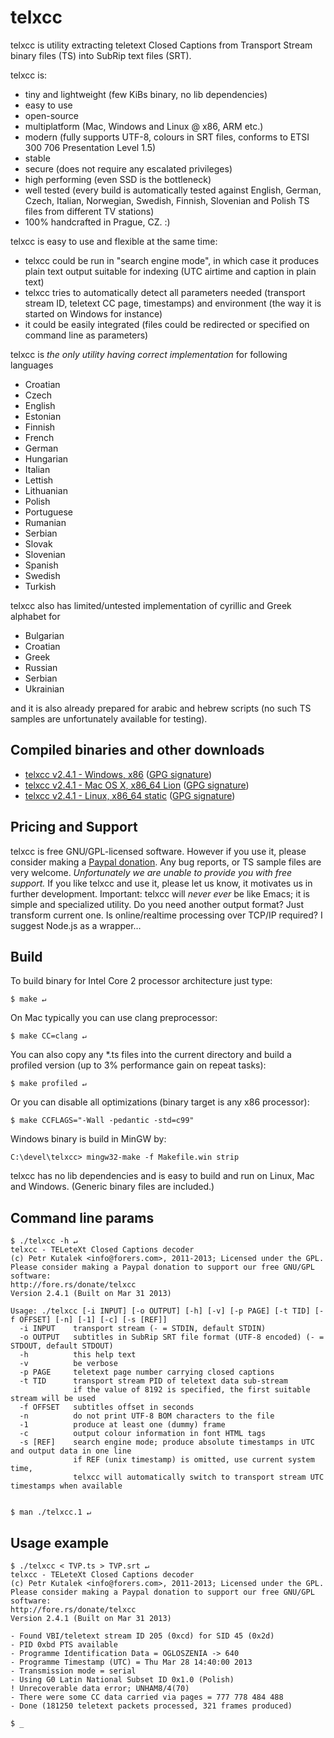 # telxcc

telxcc is utility extracting teletext Closed Captions from Transport Stream binary files (TS) into SubRip text files (SRT).

telxcc is:

* tiny and lightweight (few KiBs binary, no lib dependencies)
* easy to use
* open-source
* multiplatform (Mac, Windows and Linux @ x86, ARM etc.)
* modern (fully supports UTF-8, colours in SRT files, conforms to ETSI 300 706 Presentation Level 1.5)
* stable
* secure (does not require any escalated privileges)
* high performing (even SSD is the bottleneck)
* well tested (every build is automatically tested against English, German, Czech, Italian, Norwegian, Swedish, Finnish, Slovenian and Polish TS files from different TV stations)
* 100% handcrafted in Prague, CZ. :)


telxcc is easy to use and flexible at the same time:

* telxcc could be run in "search engine mode", in which case it produces plain text output suitable for indexing (UTC airtime and caption in plain text)
* telxcc tries to automatically detect all parameters needed (transport stream ID, teletext CC page, timestamps) and environment (the way it is started on Windows for instance)
* it could be easily integrated (files could be redirected or specified on command line as parameters)


telxcc is *the only utility having correct implementation* for following languages

* Croatian
* Czech
* English
* Estonian
* Finnish
* French
* German
* Hungarian
* Italian
* Lettish
* Lithuanian
* Polish
* Portuguese
* Rumanian
* Serbian
* Slovak
* Slovenian
* Spanish
* Swedish
* Turkish


telxcc also has limited/untested implementation of cyrillic and Greek alphabet for

* Bulgarian
* Croatian
* Greek
* Russian
* Serbian
* Ukrainian

and it is also already prepared for arabic and hebrew scripts (no such TS samples are unfortunately available for testing).


## Compiled binaries and other downloads

* [telxcc v2.4.1 - Windows, x86](https://forers.com/download/telxcc/telxcc-windows-x86-v2.4.1.zip) ([GPG signature](https://forers.com/download/telxcc/telxcc-windows-x86-v2.4.1.zip.asc))
* [telxcc v2.4.1 - Mac OS X, x86_64 Lion](https://forers.com/download/telxcc/telxcc-macosx-x86-v2.4.1.zip) ([GPG signature](https://forers.com/download/telxcc/telxcc-macosx-x86-v2.4.1.zip.asc))
* [telxcc v2.4.1 - Linux, x86_64 static](https://forers.com/download/telxcc/telxcc-linux-x86-v2.4.1.zip) ([GPG signature](https://forers.com/download/telxcc/telxcc-linux-x86-v2.4.1.zip.asc))


## Pricing and Support

telxcc is free GNU/GPL-licensed software. However if you use it, please consider making a [Paypal donation](http://fore.rs/donate/telxcc). Any bug reports, or TS sample files are very welcome. *Unfortunately we are unable to provide you with free support.* 
If you like telxcc and use it, please let us know, it motivates us in further development.
Important: telxcc will *never ever* be like Emacs; it is simple and specialized utility. Do you need another output format? Just transform current one. Is online/realtime processing over TCP/IP required? I suggest Node.js as a wrapper…


## Build

To build binary for Intel Core 2 processor architecture just type:

    $ make ↵

On Mac typically you can use clang preprocessor:

    $ make CC=clang ↵

You can also copy any \*.ts files into the current directory and build a profiled version (up to 3% performance gain on repeat tasks):

    $ make profiled ↵

Or you can disable all optimizations (binary target is any x86 processor):

    $ make CCFLAGS="-Wall -pedantic -std=c99"

Windows binary is build in MinGW by:

    C:\devel\telxcc> mingw32-make -f Makefile.win strip

telxcc has no lib dependencies and is easy to build and run on Linux, Mac and Windows. (Generic binary files are included.)


## Command line params

    $ ./telxcc -h ↵
    telxcc - TELeteXt Closed Captions decoder
    (c) Petr Kutalek <info@forers.com>, 2011-2013; Licensed under the GPL.
    Please consider making a Paypal donation to support our free GNU/GPL software:
    http://fore.rs/donate/telxcc
    Version 2.4.1 (Built on Mar 31 2013)
    
    Usage: ./telxcc [-i INPUT] [-o OUTPUT] [-h] [-v] [-p PAGE] [-t TID] [-f OFFSET] [-n] [-1] [-c] [-s [REF]]
      -i INPUT    transport stream (- = STDIN, default STDIN)
      -o OUTPUT   subtitles in SubRip SRT file format (UTF-8 encoded) (- = STDOUT, default STDOUT)
      -h          this help text
      -v          be verbose
      -p PAGE     teletext page number carrying closed captions
      -t TID      transport stream PID of teletext data sub-stream
                  if the value of 8192 is specified, the first suitable stream will be used
      -f OFFSET   subtitles offset in seconds
      -n          do not print UTF-8 BOM characters to the file
      -1          produce at least one (dummy) frame
      -c          output colour information in font HTML tags
      -s [REF]    search engine mode; produce absolute timestamps in UTC and output data in one line
                  if REF (unix timestamp) is omitted, use current system time,
                  telxcc will automatically switch to transport stream UTC timestamps when available    


    $ man ./telxcc.1 ↵

    
## Usage example

    $ ./telxcc < TVP.ts > TVP.srt ↵
    telxcc - TELeteXt Closed Captions decoder
    (c) Petr Kutalek <info@forers.com>, 2011-2013; Licensed under the GPL.
    Please consider making a Paypal donation to support our free GNU/GPL software:
    http://fore.rs/donate/telxcc
    Version 2.4.1 (Built on Mar 31 2013)
    
    - Found VBI/teletext stream ID 205 (0xcd) for SID 45 (0x2d)
    - PID 0xbd PTS available
    - Programme Identification Data = OGLOSZENIA -> 640
    - Programme Timestamp (UTC) = Thu Mar 28 14:40:00 2013
    - Transmission mode = serial
    - Using G0 Latin National Subset ID 0x1.0 (Polish)
    ! Unrecoverable data error; UNHAM8/4(70)
    - There were some CC data carried via pages = 777 778 484 488 
    - Done (181250 teletext packets processed, 321 frames produced)

    $ _

